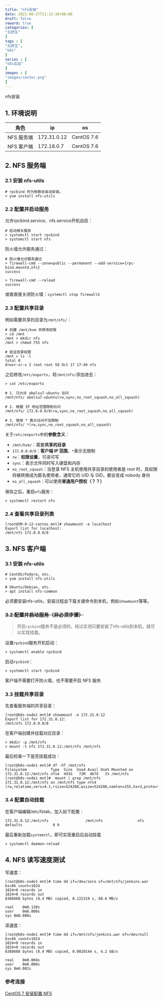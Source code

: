 ```yaml
---
title: "nfs安装"
date: 2021-08-27T11:15:10+08:00
draft: false
reward: true
categories: [
"云原生"
]
tags : [
"云原生",
"k8s"
]
series : [
"k8s实战"
]
images : [
"images/center.png"
]
---
```


nfs安装

## 1. 环境说明

| 角色       | ip          | os         |
| ---------- | ----------- | ---------- |
| NFS 服务端 | 172.31.0.12 | CentOS 7.6 |
| NFS 客户端 | 172.18.0.7  | CentOS 7.6 |

## 2. NFS 服务端

### 2.1 安装 nfs-utils

```shell
# rpcbind 作为依赖会自动安装。
> yum install nfs-utils
```

### 2.2 配置并启动服务

允许rpcbind.service、nfs.service开机自启：

```shell
# 启动相关服务
> systemctl start rpcbind
> systemctl start nfs
```

防火墙允许服务通过：

```shell
# 防火墙允许服务通过
> firewall-cmd --zone=public --permanent --add-service={rpc-bind,mountd,nfs}
success

> firewall-cmd --reload
success
```

或者直接关闭防火墙：`systemctl stop firewalld`

### 2.3 配置共享目录

例如需要共享的目录为`/mnt/nfs/`：

```shell
# 创建 /mnt/kvm 并修改权限
> cd /mnt
/mnt > mkdir nfs
/mnt > chmod 755 nfs

# 验证目录权限
/mnt > ls -l
total 0
drwxr-xr-x 2 root root 59 Oct 17 17:49 nfs
```

之后修改`/etc/exports`，将`/mnt/nfs/`添加进去：

```shell
> cat /etc/exports

# 1. 只允许 abelsu7-ubuntu 访问
/mnt/nfs/ abelsu7-ubuntu(rw,sync,no_root_squash,no_all_squash)

# 2. 根据 IP 地址范围限制访问
/mnt/nfs/ 172.0.0.0/8(rw,sync,no_root_squash,no_all_squash)

# 3. 使用 * 表示访问不加限制
/mnt/nfs/ *(rw,sync,no_root_squash,no_all_squash)
```

关于`/etc/exports`中的**参数含义**：

- `/mnt/kvm/`：需要**共享的目录**
- `172.0.0.0/8`：**客户端 IP 范围**，`*`表示无限制
- `rw`：**权限设置**，可读可写
- `sync`：表示文件同时写入硬盘和内存
- `no_root_squash`：当登录 NFS 主机使用共享目录的使用者是 root 时，其权限将被转换成为匿名使用者，通常它的 UID 与 GID，都会变成 nobody 身份
- `no_all_squash`：可以使用**普通用户授权（？？）**

保存之后，重启`nfs`服务：

```shell
> systemctl restart nfs
```

### 2.4 查看共享目录列表

```shell
[root@VM-0-12-centos mnt]# showmount -e localhost
Export list for localhost:
/mnt/nfs 172.0.0.0/8
```

## 3. NFS 客户端

### 3.1 安装 nfs-utils

```shell
# CentOS/Fedora, etc.
> yum install nfs-utils

# Ubuntu/Debian, etc.
> apt install nfs-common
```

必须要安装nfs-utils，安装过程会下载关键命令到本机，例如`showmount`等等。

### ~~3.2 配置并启动服务（非必须步骤）~~

> 开启`rpcbind`服务不是必须的，经过实测只要安装了nfs-utils到本机，就可以实现挂载。
>

设置`rpcbind`服务开机启动：

```shell
> systemctl enable rpcbind
```

启动`rpcbind`：

```shell
> systemctl start rpcbind
```

客户端不需要打开防火墙，也不需要开启 NFS 服务

### 3.3 挂载共享目录

先查看服务端的共享目录：

```shell
[root@k8s-node1 mnt]# showmount -e 172.31.0.12
Export list for 172.31.0.12:
/mnt/nfs 172.0.0.0/8
```

在客户端创建并挂载对应目录：

```shell
> mkdir -p /mnt/nfs
> mount -t nfs 172.31.0.12:/mnt/nfs /mnt/nfs
```

最后检查一下是否挂载成功：

```shell
[root@k8s-node1 mnt]# df -hT /mnt/nfs
Filesystem           Type  Size  Used Avail Use% Mounted on
172.31.0.12:/mnt/nfs nfs4  493G   72M  467G   1% /mnt/nfs
[root@k8s-node1 mnt]#  mount | grep /mnt/nfs
172.31.0.12:/mnt/nfs on /mnt/nfs type nfs4 (rw,relatime,vers=4.1,rsize=524288,wsize=524288,namlen=255,hard,proto=tcp,port=0,timeo=600,retrans=2,sec=sys,clientaddr=172.18.0.7,local_lock=none,addr=172.31.0.12)
```

### 3.4 配置自动挂载

在客户端编辑/etc/fstab，加入如下配置：

```shell
172.31.0.12:/mnt/nfs                 /mnt/nfs                nfs       defaults              0 0
```

最后重新加载`systemctl`，即可实现重启后自动挂载

```shell
> systemctl daemon-reload
```

## 4. NFS 读写速度测试

写速度：

```shell
[root@k8s-node1 mnt]# time dd if=/dev/zero of=/mnt/nfs/jenkins.war bs=8k count=1024
1024+0 records in
1024+0 records out
8388608 bytes (8.4 MB) copied, 0.122319 s, 68.6 MB/s

real	0m0.138s
user	0m0.000s
sys	0m0.008s
```

读速度：

```shell
[root@k8s-node1 mnt]# time dd if=/mnt/nfs/jenkins.war of=/dev/null bs=8k count=1024
1024+0 records in
1024+0 records out
8388608 bytes (8.4 MB) copied, 0.0020144 s, 4.2 GB/s

real	0m0.004s
user	0m0.000s
sys	0m0.002s
```

### 参考连接

[CentOS 7 安装配置 NFS](https://abelsu7.top/2019/10/17/centos7-install-nfs/#1-环境说明)